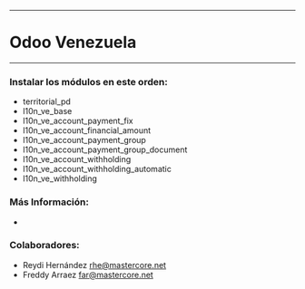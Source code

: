 ----------------------------------------------

Odoo Venezuela
=================

----------------------------------------------


### Instalar los módulos en este orden:
- territorial_pd
- l10n_ve_base
- l10n_ve_account_payment_fix
- l10n_ve_account_financial_amount
- l10n_ve_account_payment_group
- l10n_ve_account_payment_group_document
- l10n_ve_account_withholding
- l10n_ve_account_withholding_automatic
- l10n_ve_withholding

### Más Información:
- 

### Colaboradores:
- Reydi Hernández <rhe@mastercore.net>
- Freddy Arraez <far@mastercore.net>

